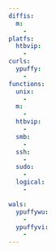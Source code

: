 ```yaml
---
diffis:
  m:
    -
platfs:
  htbvip:
    -
curls:
  ypuffy:
    -
functions:
  unix:
    -
  m:
    -
  htbvip:
    -
  smb:
    -
  ssh:
    -
  sudo:
    -
  logical:
    -

wals:
  ypuffywu:
    -
  ypuffyvi:
    -
---
```

